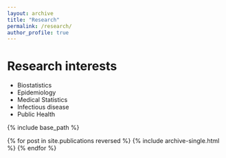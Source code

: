```yaml
---
layout: archive
title: "Research"
permalink: /research/
author_profile: true
---
```


# Research interests

* Biostatistics
* Epidemiology
* Medical Statistics
* Infectious disease
* Public Health

{% include base_path %}

{% for post in site.publications reversed %}
  {% include archive-single.html %}
{% endfor %}
